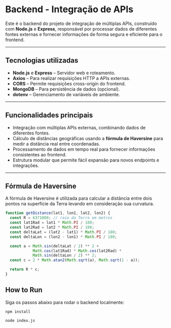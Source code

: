 # Backend - Integração de APIs

Este é o backend do projeto de integração de múltiplas APIs, construído com **Node.js** e **Express**, responsável por processar dados de diferentes fontes externas e fornecer informações de forma segura e eficiente para o frontend.

---

## Tecnologias utilizadas

- **Node.js** e **Express** – Servidor web e roteamento.  
- **Axios** – Para realizar requisições HTTP a APIs externas.  
- **CORS** – Permite requisições cross-origin do frontend.  
- **MongoDB** – Para persistência de dados (opcional).  
- **dotenv** – Gerenciamento de variáveis de ambiente.  

---

## Funcionalidades principais

- Integração com múltiplas APIs externas, combinando dados de diferentes fontes.  
- Cálculo de distâncias geográficas usando a **fórmula de Haversine** para medir a distância real entre coordenadas.  
- Processamento de dados em tempo real para fornecer informações consistentes ao frontend.  
- Estrutura modular que permite fácil expansão para novos endpoints e integrações.  

---

## Fórmula de Haversine

A fórmula de Haversine é utilizada para calcular a distância entre dois pontos na superfície da Terra levando em consideração sua curvatura.  

```js
function getDistance(lat1, lon1, lat2, lon2) {
  const R = 6371000; // raio da Terra em metros
  const lat1Rad = lat1 * Math.PI / 180;
  const lat2Rad = lat2 * Math.PI / 180;
  const deltaLat = (lat2 - lat1) * Math.PI / 180;
  const deltaLon = (lon2 - lon1) * Math.PI / 180;

  const a = Math.sin(deltaLat / 2) ** 2 +
            Math.cos(lat1Rad) * Math.cos(lat2Rad) *
            Math.sin(deltaLon / 2) ** 2;
  const c = 2 * Math.atan2(Math.sqrt(a), Math.sqrt(1 - a));

  return R * c; 
}
```

## How to Run

Siga os passos abaixo para rodar o backend localmente:

```
npm install
```
```
node index.js
```


